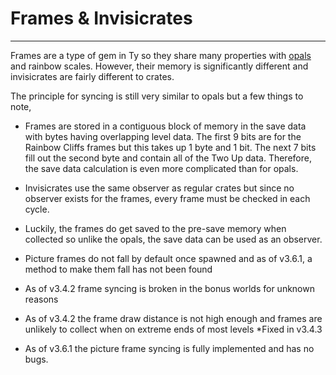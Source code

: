# Frames & Invisicrates

---

Frames are a type of gem in Ty so they share many properties with [opals](./Opal.md) and rainbow scales. However, their memory is significantly different and invisicrates are fairly different to crates.

The principle for syncing is still very similar to opals but a few things to note,

- Frames are stored in a contiguous block of memory in the save data with bytes having overlapping level data. The first 9 bits are for the Rainbow Cliffs frames but this takes up 1 byte and 1 bit. The next 7 bits fill out the second byte and contain all of the Two Up data. Therefore, the save data calculation is even more complicated than for opals.

- Invisicrates use the same observer as regular crates but since no observer exists for the frames, every frame must be checked in each cycle.

- Luckily, the frames do get saved to the pre-save memory when collected so unlike the opals, the save data can be used as an observer.

- Picture frames do not fall by default once spawned and as of v3.6.1, a method to make them fall has not been found

- As of v3.4.2 frame syncing is broken in the bonus worlds for unknown reasons

- As of v3.4.2 the frame draw distance is not high enough and frames are unlikely to collect when on extreme ends of most levels \*Fixed in v3.4.3

- As of v3.6.1 the picture frame syncing is fully implemented and has no bugs.
